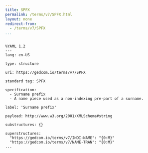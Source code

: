 ```yaml
---
title: SPFX
permalink: /terms/v7/SPFX.html
layout: none
redirect-from:
  - /terms/v7/SPFX
...
```


```

%YAML 1.2
---
lang: en-US

type: structure

uri: https://gedcom.io/terms/v7/SPFX

standard tag: SPFX

specification:
  - Surname prefix
  - A name piece used as a non-indexing pre-part of a surname.

label: 'Surname prefix'

payload: http://www.w3.org/2001/XMLSchema#string

substructures: {}

superstructures:
  "https://gedcom.io/terms/v7/INDI-NAME": "{0:M}"
  "https://gedcom.io/terms/v7/NAME-TRAN": "{0:M}"
...

```
